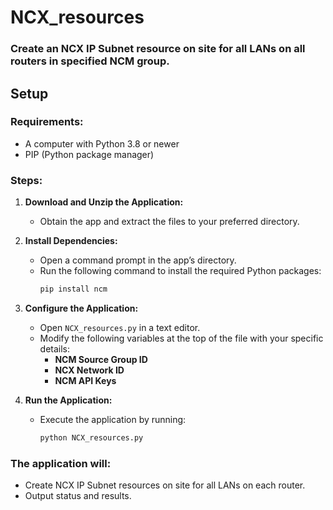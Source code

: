 # NCX_resources
### Create an NCX IP Subnet resource on site for all LANs on all routers in specified NCM group. 

## Setup

### Requirements:
- A computer with Python 3.8 or newer
- PIP (Python package manager)

### Steps:
1. **Download and Unzip the Application:**
   - Obtain the app and extract the files to your preferred directory.

2. **Install Dependencies:**
   - Open a command prompt in the app’s directory.
   - Run the following command to install the required Python packages:
     ```sh
     pip install ncm
     ```

3. **Configure the Application:**
   - Open `NCX_resources.py` in a text editor.
   - Modify the following variables at the top of the file with your specific details:
     - **NCM Source Group ID**
     - **NCX Network ID**
     - **NCM API Keys**


5. **Run the Application:**
   - Execute the application by running:
     ```sh
     python NCX_resources.py
     ```

### The application will:
- Create NCX IP Subnet resources on site for all LANs on each router.
- Output status and results.